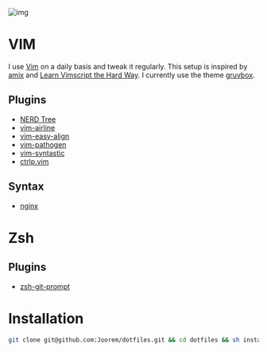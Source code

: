 ![img](https://github.com/Joorem/dotfiles/wiki/img/iterm-vim-manpage-dig-color.png)

# VIM
I use [Vim][8] on a daily basis and tweak it regularly. This setup is inspired by [amix][5] and [Learn Vimscript the Hard Way][12]. I currently use the theme [gruvbox][4].

## Plugins
* [NERD Tree][2]
* [vim-airline][1]
* [vim-easy-align][3]
* [vim-pathogen][6]
* [vim-syntastic][7]
* [ctrlp.vim][11]

## Syntax
* [nginx][10]

# Zsh
## Plugins
* [zsh-git-prompt][9]

# Installation
```sh
git clone git@github.com:Joorem/dotfiles.git && cd dotfiles && sh install.sh
```

[1]:https://github.com/vim-airline/vim-airline
[2]:https://github.com/scrooloose/nerdtree
[3]:https://github.com/junegunn/vim-easy-align
[4]:https://github.com/morhetz/gruvbox
[5]:https://github.com/amix/vimrc
[6]:https://github.com/tpope/vim-pathogen
[7]:https://github.com/vim-syntastic/syntastic
[8]:https://vim.sourceforge.io
[9]:https://github.com/olivierverdier/zsh-git-prompt
[10]:http://hg.nginx.org/nginx/raw-file/tip/contrib/vim/syntax/nginx.vim
[11]:https://github.com/ctrlpvim/ctrlp.vim
[12]:http://learnvimscriptthehardway.stevelosh.com
